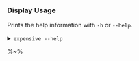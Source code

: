 ### Display Usage

Prints the help information with `-h` or `--help`.

<details>
  <summary><code>expensive --help</code></summary>
  <table>
  <tr><td>
    <img alt="Displaying the usage." src="doc/usage.gif" />
  </td></tr>
  </table>
</details>

%~%